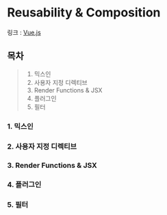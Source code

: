 # Reusability & Composition
링크 : [Vue.js](https://kr.vuejs.org/v2/guide/mixins.html)

## 목차
> 1. 믹스인
> 2. 사용자 지정 디렉티브
> 3. Render Functions & JSX
> 4. 플러그인
> 5. 필터

### 1. 믹스인
### 2. 사용자 지정 디렉티브
### 3. Render Functions & JSX
### 4. 플러그인
### 5. 필터